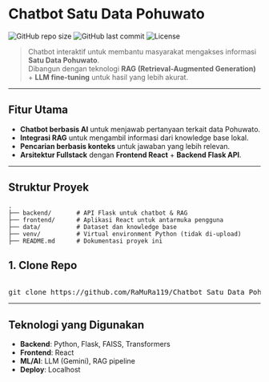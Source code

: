 # Chatbot Satu Data Pohuwato

![GitHub repo size](https://img.shields.io/github/repo-size/RaMuRa119/Chatbot_Satu_Data_Pohuwato)
![GitHub last commit](https://img.shields.io/github/last-commit/RaMuRa119/Chatbot_Satu_Data_Pohuwato)
![License](https://img.shields.io/badge/license-MIT-green)

> Chatbot interaktif untuk membantu masyarakat mengakses informasi **Satu Data Pohuwato**.  
> Dibangun dengan teknologi **RAG (Retrieval-Augmented Generation)** + **LLM fine-tuning** untuk hasil yang lebih akurat.

---

## Fitur Utama
- **Chatbot berbasis AI** untuk menjawab pertanyaan terkait data Pohuwato.
- **Integrasi RAG** untuk mengambil informasi dari knowledge base lokal.
- **Pencarian berbasis konteks** untuk jawaban yang lebih relevan.
- **Arsitektur Fullstack** dengan **Frontend React** + **Backend Flask API**.
  
---

##  Struktur Proyek
```plaintext
.
├── backend/       # API Flask untuk chatbot & RAG
├── frontend/      # Aplikasi React untuk antarmuka pengguna
├── data/          # Dataset dan knowledge base
├── venv/          # Virtual environment Python (tidak di-upload)
├── README.md      # Dokumentasi proyek ini

```
##  1. Clone Repo

<pre> 
git clone https://github.com/RaMuRa119/Chatbot_Satu_Data_Pohuwato.git cd Chatbot_Satu_Data_Pohuwato 
</pre>
---

## Teknologi yang Digunakan
- **Backend**: Python, Flask, FAISS, Transformers
- **Frontend**: React
- **ML/AI**: LLM (Gemini), RAG pipeline
- **Deploy**: Localhost

